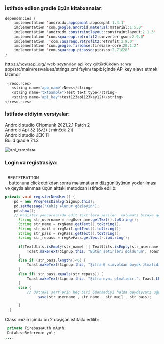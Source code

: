  
 ### İstifadə edilən gradle üçün kitabxanalar:
``` java 
dependencies {
    implementation 'androidx.appcompat:appcompat:1.4.1'
    implementation 'com.google.android.material:material:1.5.0'
    implementation 'androidx.constraintlayout:constraintlayout:2.1.3'
    implementation 'com.squareup.retrofit2:converter-gson:2.9.0'
    implementation  'com.squareup.retrofit2:retrofit:2.9.0'
    implementation 'com.google.firebase:firebase-core:20.1.2'
    implementation 'com.squareup.picasso:picasso:2.71828'
}
```

 https://newsapi.org/  web saytından api key  götürdükdən sonra app/src/main/res/values/strings.xml faylını tapıb içində API key əlavə etmək lazımdır
 ``` java
  <resources>
    <string name="app_name">News</string>
    <string name="txtSample">Test text type</string>
    <string name="api_key">test123api123key123</string>
 </resources>
```

###  İstifadə etdiyim versiyalar:
  Android studio Chipmunk 2021.2.1 Patch 2                                      
   Android Api 32 (Sv2) ( minSdk 21)                                                         
   Android studio JDK 11                                       
   Build gradle 7.1.3

  ![api_template](https://github.com/akbarlee/NewsApi/assets/62420106/2c2e2ed8-148b-4c9b-85b8-915939304a0d)


### Login və registrasiya: 
  
 <kbd> <br> REGISTRATION <br> </kbd>  buttonuna click etdikdən sonra məlumatların düzgünlüyünün yoxlanılması və qeydə alınması üçün alttaki metoddan istifadə edilib: 
  ``` java
  private void registerNewUser() {
      pd = new ProgressDialog(Signup.this);
      pd.setMessage("Xahiş olunur gözləyin");
      pd.show();
      // Register pəncərəsində edit text'lərə yazılan  məlumatı bazaya göndərmək üçün aşağıdakı String dəyişənləri qeyd edirik
        String str_username = regUsername.getText().toString();
        String str_name = regName.getText().toString();
        String str_mail = regMail.getText().toString();
        String str_pass = regPass.getText().toString();
        String str_repass = regRePass.getText().toString();

        if(TextUtils.isEmpty(str_name) || TextUtils.isEmpty(str_username) || TextUtils.isEmpty(str_mail) || TextUtils.isEmpty(str_pass)|| TextUtils.isEmpty(str_repass ) ) {
            Toast.makeText(Signup.this, "Bütün sətirləri doldurun", Toast.LENGTH_SHORT).show();
        } 
        else if (str_pass.length()<6) {
            Toast.makeText(Signup.this, "Şifrə 6 simvoldan böyük olmalıdır.", Toast.LENGTH_SHORT).show();
        }
        else if(!str_pass.equals(str_repass)) {
            Toast.makeText(Signup.this, "Şifrə eyni olmalıdır.", Toast.LENGTH_SHORT);
        }
        else {
            // Üsttəki şərtlərin heç biri ödənmədiyi halda qeydiyyatı uğurla saxlamaq üçün
                 save(str_username , str_name , str_mail , str_pass);

        }
    }
```
 Class'ımızın içində  bu 2 dəyişən istifadə edilib: 
 ``` java
  private FirebaseAuth mAuth;
  DatabaseReference yol;
....
```
  
